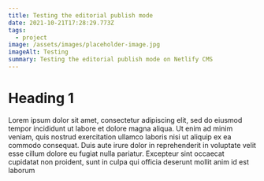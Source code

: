 ```yaml
---
title: Testing the editorial publish mode
date: 2021-10-21T17:28:29.773Z
tags:
  - project
image: /assets/images/placeholder-image.jpg
imageAlt: Testing
summary: Testing the editorial publish mode on Netlify CMS
---
```

# Heading 1

Lorem ipsum dolor sit amet, consectetur adipiscing elit, sed do eiusmod tempor incididunt ut labore et dolore magna aliqua. Ut enim ad minim veniam, quis nostrud exercitation ullamco laboris nisi ut aliquip ex ea commodo consequat. Duis aute irure dolor in reprehenderit in voluptate velit esse cillum dolore eu fugiat nulla pariatur. Excepteur sint occaecat cupidatat non proident, sunt in culpa qui officia deserunt mollit anim id est laborum